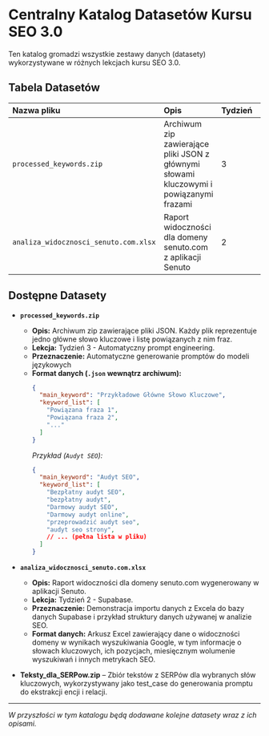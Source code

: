 # Centralny Katalog Datasetów Kursu SEO 3.0

Ten katalog gromadzi wszystkie zestawy danych (datasety) wykorzystywane w różnych lekcjach kursu SEO 3.0.

## Tabela Datasetów

| Nazwa pliku | Opis | Tydzień | Lekcja | Link |
|:------------|:-----|:--------|:-------|:-----|
| `processed_keywords.zip` | Archiwum zip zawierające pliki JSON z głównymi słowami kluczowymi i powiązanymi frazami | 3 | Automatyczny prompt engineering | [Pobierz](processed_keywords.zip) |
| `analiza_widocznosci_senuto.com.xlsx` | Raport widoczności dla domeny senuto.com z aplikacji Senuto | 2 | Supabase | [Pobierz](analiza_widocznosci_senuto.com.xlsx) |

## Dostępne Datasety

*   **`processed_keywords.zip`**
    *   **Opis:** Archiwum zip zawierające pliki JSON. Każdy plik reprezentuje jedno główne słowo kluczowe i listę powiązanych z nim fraz.
    *   **Lekcja:** Tydzień 3 - Automatyczny prompt engineering.
    *   **Przeznaczenie:** Automatyczne generowanie promptów do modeli językowych
    *   **Format danych (`.json` wewnątrz archiwum):**
        ```json
        {
          "main_keyword": "Przykładowe Główne Słowo Kluczowe",
          "keyword_list": [
            "Powiązana fraza 1",
            "Powiązana fraza 2",
            "..."
          ]
        }
        ```
        *Przykład (`Audyt SEO`):*
        ```json
        {
          "main_keyword": "Audyt SEO",
          "keyword_list": [
            "Bezpłatny audyt SEO",
            "bezpłatny audyt",
            "Darmowy audyt SEO",
            "Darmowy audyt online",
            "przeprowadzić audyt seo",
            "audyt seo strony",
            // ... (pełna lista w pliku)
          ]
        }
        ```

*   **`analiza_widocznosci_senuto.com.xlsx`**
    *   **Opis:** Raport widoczności dla domeny senuto.com wygenerowany w aplikacji Senuto.
    *   **Lekcja:** Tydzień 2 - Supabase.
    *   **Przeznaczenie:** Demonstracja importu danych z Excela do bazy danych Supabase i przykład struktury danych używanej w analizie SEO.
    *   **Format danych:** Arkusz Excel zawierający dane o widoczności domeny w wynikach wyszukiwania Google, w tym informacje o słowach kluczowych, ich pozycjach, miesięcznym wolumenie wyszukiwań i innych metrykach SEO.

* **Teksty_dla_SERPow.zip** – Zbiór tekstów z SERPów dla wybranych słów kluczowych, wykorzystywany jako test_case do generowania promptu do ekstrakcji encji i relacji.

---

*W przyszłości w tym katalogu będą dodawane kolejne datasety wraz z ich opisami.* 